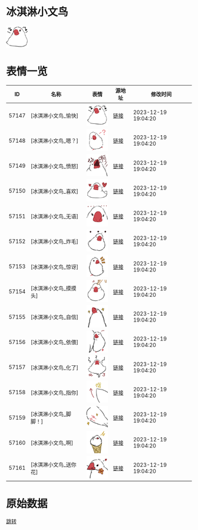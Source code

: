 # 冰淇淋小文鸟

<img src="./cover.png" height="60" alt="cover" />

# 表情一览

|ID|名称|表情|源地址|修改时间|
|----|----|----|----|----|
|57147|[冰淇淋小文鸟_愉快]|<img src="./pic/057147_%5B冰淇淋小文鸟_愉快%5D.png" height="60" alt="愉快"/>|[链接](https://i0.hdslb.com/bfs/garb/f2a03fc44391f588ba37bc8cdce452f30768fcea.png)|2023-12-19 19:04:20|
|57148|[冰淇淋小文鸟_嗯？]|<img src="./pic/057148_%5B冰淇淋小文鸟_嗯？%5D.png" height="60" alt="嗯？"/>|[链接](https://i0.hdslb.com/bfs/garb/75fe2e82ccf06e848cf3aa875120f0fa2724cc74.png)|2023-12-19 19:04:20|
|57149|[冰淇淋小文鸟_愤怒]|<img src="./pic/057149_%5B冰淇淋小文鸟_愤怒%5D.png" height="60" alt="愤怒"/>|[链接](https://i0.hdslb.com/bfs/garb/2c604648a16aa5f768b978e83f286d0321957b93.png)|2023-12-19 19:04:20|
|57150|[冰淇淋小文鸟_喜欢]|<img src="./pic/057150_%5B冰淇淋小文鸟_喜欢%5D.png" height="60" alt="喜欢"/>|[链接](https://i0.hdslb.com/bfs/garb/ee83550d8d3de9d87ae22d7e2fbe9a96f9193e5a.png)|2023-12-19 19:04:20|
|57151|[冰淇淋小文鸟_无语]|<img src="./pic/057151_%5B冰淇淋小文鸟_无语%5D.png" height="60" alt="无语"/>|[链接](https://i0.hdslb.com/bfs/garb/928d748bd3c77f86b531373de3a6d50675d3ae13.png)|2023-12-19 19:04:20|
|57152|[冰淇淋小文鸟_炸毛]|<img src="./pic/057152_%5B冰淇淋小文鸟_炸毛%5D.png" height="60" alt="炸毛"/>|[链接](https://i0.hdslb.com/bfs/garb/a4a7dfc97b7ef4619bf7edad9d82ef4b1b62813b.png)|2023-12-19 19:04:20|
|57153|[冰淇淋小文鸟_惊讶]|<img src="./pic/057153_%5B冰淇淋小文鸟_惊讶%5D.png" height="60" alt="惊讶"/>|[链接](https://i0.hdslb.com/bfs/garb/83fedae1dc1f94fdc1c1ac4e1e1fec11839a8610.png)|2023-12-19 19:04:20|
|57154|[冰淇淋小文鸟_摸摸头]|<img src="./pic/057154_%5B冰淇淋小文鸟_摸摸头%5D.png" height="60" alt="摸摸头"/>|[链接](https://i0.hdslb.com/bfs/garb/98a68e8b8287bb559397e558840ce1388e01444e.png)|2023-12-19 19:04:20|
|57155|[冰淇淋小文鸟_自信]|<img src="./pic/057155_%5B冰淇淋小文鸟_自信%5D.png" height="60" alt="自信"/>|[链接](https://i0.hdslb.com/bfs/garb/08d5585b46195e341ec001f80aa4c7333999d5d9.png)|2023-12-19 19:04:20|
|57156|[冰淇淋小文鸟_依偎]|<img src="./pic/057156_%5B冰淇淋小文鸟_依偎%5D.png" height="60" alt="依偎"/>|[链接](https://i0.hdslb.com/bfs/garb/0bb76d85ae0f87dd5d7866f36f42492ef9b6441e.png)|2023-12-19 19:04:20|
|57157|[冰淇淋小文鸟_化了]|<img src="./pic/057157_%5B冰淇淋小文鸟_化了%5D.png" height="60" alt="化了"/>|[链接](https://i0.hdslb.com/bfs/garb/848bad79e8f98ee164b5df314df48eb8280ff96a.png)|2023-12-19 19:04:20|
|57158|[冰淇淋小文鸟_指你]|<img src="./pic/057158_%5B冰淇淋小文鸟_指你%5D.png" height="60" alt="指你"/>|[链接](https://i0.hdslb.com/bfs/garb/dc721aa7e1c9bbe03d1b52ecc2dfe74e18b26d35.png)|2023-12-19 19:04:20|
|57159|[冰淇淋小文鸟_脚脚！]|<img src="./pic/057159_%5B冰淇淋小文鸟_脚脚！%5D.png" height="60" alt="脚脚！"/>|[链接](https://i0.hdslb.com/bfs/garb/f4f062135f0468c551340c75b6a2328aa728b930.png)|2023-12-19 19:04:20|
|57160|[冰淇淋小文鸟_啊]|<img src="./pic/057160_%5B冰淇淋小文鸟_啊%5D.png" height="60" alt="啊"/>|[链接](https://i0.hdslb.com/bfs/garb/6274e98c5b4d245057b05251ce8e84d6ae067128.png)|2023-12-19 19:04:20|
|57161|[冰淇淋小文鸟_送你花]|<img src="./pic/057161_%5B冰淇淋小文鸟_送你花%5D.png" height="60" alt="送你花"/>|[链接](https://i0.hdslb.com/bfs/garb/c4428ec13f89ac73eaf6f16f8194632e4e8d7207.png)|2023-12-19 19:04:20|

# 原始数据

[跳转](./raw.json)

